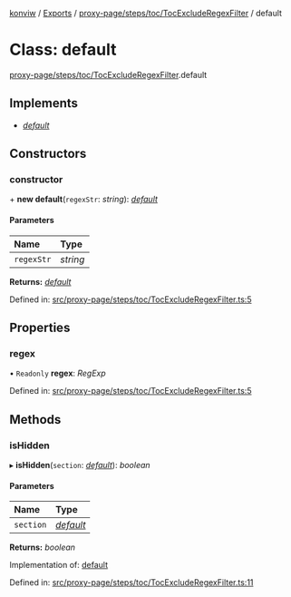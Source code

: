[konviw]() / [Exports](../modules.md) / [proxy-page/steps/toc/TocExcludeRegexFilter](../modules/proxy_page_steps_toc_tocexcluderegexfilter.md) / default

# Class: default

[proxy-page/steps/toc/TocExcludeRegexFilter](../modules/proxy_page_steps_toc_tocexcluderegexfilter.md).default

## Implements

- [*default*](../interfaces/proxy_page_steps_toc_tocfilter.default.md)

## Constructors

### constructor

\+ **new default**(`regexStr`: *string*): [*default*](proxy_page_steps_toc_tocexcluderegexfilter.default.md)

#### Parameters

| Name | Type |
| :------ | :------ |
| `regexStr` | *string* |

**Returns:** [*default*](proxy_page_steps_toc_tocexcluderegexfilter.default.md)

Defined in: [src/proxy-page/steps/toc/TocExcludeRegexFilter.ts:5](https://github.com/Sanofi-IADC/konviw/blob/d2e0da9/src/proxy-page/steps/toc/TocExcludeRegexFilter.ts#L5)

## Properties

### regex

• `Readonly` **regex**: *RegExp*

Defined in: [src/proxy-page/steps/toc/TocExcludeRegexFilter.ts:5](https://github.com/Sanofi-IADC/konviw/blob/d2e0da9/src/proxy-page/steps/toc/TocExcludeRegexFilter.ts#L5)

## Methods

### isHidden

▸ **isHidden**(`section`: [*default*](proxy_page_steps_toc_tocsection.default.md)): *boolean*

#### Parameters

| Name | Type |
| :------ | :------ |
| `section` | [*default*](proxy_page_steps_toc_tocsection.default.md) |

**Returns:** *boolean*

Implementation of: [default](../interfaces/proxy_page_steps_toc_tocfilter.default.md)

Defined in: [src/proxy-page/steps/toc/TocExcludeRegexFilter.ts:11](https://github.com/Sanofi-IADC/konviw/blob/d2e0da9/src/proxy-page/steps/toc/TocExcludeRegexFilter.ts#L11)
